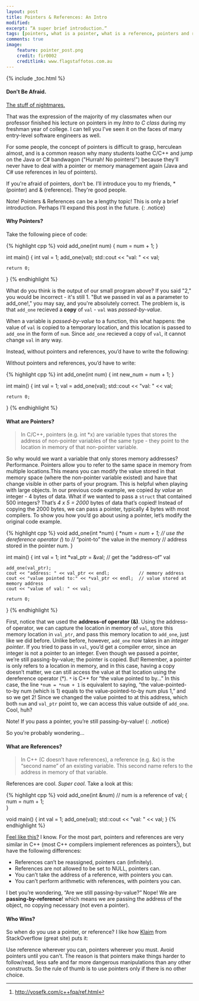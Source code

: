 ```yaml
---
layout: post
title: Pointers & References: An Intro
modified:
excerpt: “A super brief introduction.“
tags: [pointers, what is a pointer, what is a reference, pointers and references in c, pointers and references in c++, pointers as function parameters, pointers and arrays, tutorial on pointers, pointers in c, pointers in c++, c, c++, programming, programming languages]
comments: true
image:
    feature: pointer_post.png
    credit: fir0002
    creditlink: www.flagstaffotos.com.au
---
```


{% include _toc.html %}

#### Don't Be Afraid.
[The stuff of nightmares.](https://alice961994.files.wordpress.com/2014/11/futurama-fry-stress.png) 

That was the expression of the majority of my classmates when our professor finished his lecture on pointers in my *Intro to C class* during my freshman year of college. I can tell you I've seen it on the faces of many entry-level software engineers as well.

For some people, the concept of pointers is difficult to grasp, herculean almost, and is a common reason why many students loathe C/C++ and jump on the Java or C# bandwagon ("Hurrah! No pointers!") because they'll never have to deal with a pointer or memory management again (Java and C# use references in leu of pointers). 

If you're afraid of pointers, don't be. I’ll introduce you to my friends, * (pointer) and & (reference). They're good people.

Note! Pointers & References can be a lengthy topic! This is only a brief introduction. Perhaps I’ll expand this post in the future.
{: .notice} 

#### Why Pointers?
Take the following piece of code:

{% highlight cpp %}
void add_one(int num)
{
    num = num + 1;
}

int main()
{
    int val = 1;
    add_one(val);
    std::cout << "val: " << val;

    return 0;
}
{% endhighlight %}

What do you think is the output of our small program above? If you said "2," you would be incorrect - it's still 1. "But we passed in val as a parameter to add_one!," you may say, and you're absolutely correct. The problem is, is that `add_one` recieved a **copy** of `val` - `val` was *passed-by-value*.

When a variable is *passed-by-value* to a function, this what happens: the value of `val` is copied to a temporary location, and this location is passed to `add_one` in the form of `num`. Since `add_one` recieved a copy of `val`, it cannot change `val` in any way.

Instead, without pointers and references, you’d have to write the following:

Without pointers and references, you’d have to write:

{% highlight cpp %}
int add_one(int num)
{
    int new_num = num + 1;
}

int main()
{
    int val = 1;
    val = add_one(val);
    std::cout << "val: " << val;

    return 0;
}
{% endhighlight %}

#### What are Pointers?
>In C/C++, pointers (e.g. int *x) are variable types that stores the address of non-pointer variables of the same type - they point to the location in memory of that non-pointer variable.

So why would we want a variable that only stores memory addresses? Performance. Pointers allow you to refer to the same space in memory from multiple locations.This means you can modify the value stored in that memory space (where the non-pointer variable existed) and have that change visible in other parts of your program. This is helpful when playing with large objects. In our previous code example, we copied *by value* an integer - 4 bytes of data. What if we wanted to pass a `struct` that contained 500 integers? That’s *4 x 5 = 2000* bytes of data that’s copied! Instead of copying the 2000 bytes, we can pass a pointer, typically 4 bytes with most compilers. To show you how you’d go about using a pointer, let’s modify the original code example.

{% highlight cpp %}
void add_one(int *num)
{
    *num = *num + 1; // use the dereference operator (*) to
		     // “point-to” the value in the memory 
		     // address stored in the pointer num.
}

int main()
{
    int val = 1;
    int *val_ptr = &val; // get the “address-of” val

    add_one(val_ptr);
    cout << "address: " << val_ptr << endl;           // memory address
    cout << "value pointed to:" << *val_ptr << endl;  // value stored at memory address
    cout << "value of val: " << val;

    return 0;
}
{% endhighlight %}

First, notice that we used the **address-of operator (&)**. Using the address-of operator, we can capture the location in memory of `val`, store this memory location in `val_ptr`, and pass this memory location to `add_one`, just like we did before. Unlike before, however, `add_one` now takes in an *integer pointer*. If you tried to pass in `val`, you’d get a compiler error, since an integer is not a pointer to an integer. Even though we passed a pointer, we’re still passing-by-value; the pointer is copied. But! Remember, a pointer is only refers to a location in memory, and in this case, having a copy doesn’t matter, we can still access the value at that location using the dereference operator (*). `*` is C++ for “the value pointed to by…” In this case, the line `*num = *num + 1` is equivalent to saying, “the value-pointed-to-by num (which is 1) equals to the value-pointed-to-by num plus 1,” and so we get 2! Since we changed the value pointed to at this address, which both `num` and `val_ptr` point to, we can access this value outside of `add_one`. Cool, huh? 

Note! If you pass a pointer, you’re still passing-by-value!
{: .notice} 

So you’re probably wondering…

#### What are References?
>In C++ (C doesn’t have references), a reference (e.g. &x) is the “second name” of an existing variable. This second name refers to the address in memory of that variable.

References are cool. *Super cool*. Take a look at this:

{% highlight cpp %}
void add_one(int &num) // num is a reference of val;
{		      
    num = num + 1;     
}

void main()
{
    int val = 1;
    add_one(val);
    std::cout << "val: " << val;
}
{% endhighlight %}

[Feel like this?](http://bit.ly/1Q2UzZr) I know. For the most part, pointers and references are very similar in C++ (most C++ compilers implement references as pointers[^1]), but have the following differences:
* References can’t be reassigned, pointers can (infinitely).
* References are not allowed to be set to NULL, pointers can.
* You can’t take the address of a reference, with pointers you can.
* You can’t perform arithmetic with references, with pointers you can.

[^1]: <http://yosefk.com/c++fqa/ref.html>

I bet you’re wondering, “Are we still passing-by-value?” Nope! We are **passing-by-reference**! which means we are passing the address of the object, no copying necessary (not even a pointer).

#### Who Wins?
So when do you use a pointer, or reference? I like how [Klaim](http://stackoverflow.com/a/7058373) from StackOverflow (great site) puts it:

Use reference wherever you can, pointers wherever you must.
Avoid pointers until you can't.
The reason is that pointers make things harder to follow/read, less safe and far more dangerous manipulations than any other constructs.
So the rule of thumb is to use pointers only if there is no other choice.
